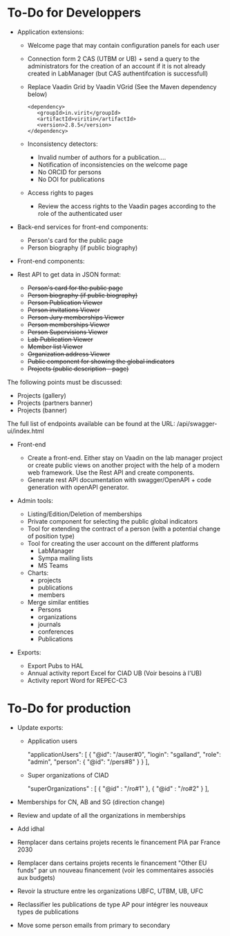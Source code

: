 # To-Do for Developpers

* Application extensions:
  * Welcome page that may contain configuration panels for each user
  * Connection form 2 CAS (UTBM or UB) + send a query to the administrators for the creation of an account if it is not already created in LabManager (but CAS authentifcation is successfull)
  * Replace Vaadin Grid by Vaadin VGrid (See the Maven dependency below)
		
		<dependency>
		   <groupId>in.virit</groupId>
		   <artifactId>viritin</artifactId>
		   <version>2.8.5</version>
		</dependency>
  * Inconsistency detectors:
    * Invalid number of authors for a publication....
	* Notification of inconsistencies on the welcome page
	* No ORCID for persons
	* No DOI for publications
  * Access rights to pages
    * Review the access rights to the Vaadin pages according to the role of the authenticated user

* Back-end services for front-end components:
  * Person's card for the public page
  * Person biography (if public biography)
* Front-end components:

* Rest API to get data in JSON format:
  * ~~Person's card for the public page~~
  * ~~Person biography (if public biography)~~
  * ~~Person Publication Viewer~~
  * ~~Person invitations Viewer~~
  * ~~Person Jury memberships Viewer~~
  * ~~Person memberships Viewer~~
  * ~~Person Supervisions Viewer~~
  * ~~Lab Publication Viewer~~
  * ~~Member list Viewer~~
  * ~~Organization address Viewer~~
  * ~~Public component for showing the global indicators~~
  * ~~Projects (public description - page)~~

The following points must be discussed:
  * Projects (gallery)
  * Projects (partners banner)
  * Projects (banner)

The full list of endpoints available can be found at the URL: <contextPath>/api/swagger-ui/index.html
  
* Front-end
  * Create a front-end. Either stay on Vaadin on the lab manager project or create public views on another project
with the help of a modern web framework. Use the Rest API and create components.
  * Generate rest API documentation with swagger/OpenAPI + code generation with openAPI generator.


* Admin tools:
  * Listing/Edition/Deletion of memberships
  * Private component for selecting the public global indicators
  * Tool for extending the contract of a person (with a potential change of position type)
  * Tool for creating the user account on the different platforms
	* LabManager
	* Sympa mailing lists
	* MS Teams
  * Charts:
	* projects
	* publications
	* members
  * Merge similar entities
	* Persons
	* organizations
	* journals
	* conferences
	* Publications
* Exports:
  * Export Pubs to HAL
  * Annual activity report Excel for CIAD UB (Voir besoins à l'UB)
  * Activity report Word for REPEC-C3

# To-Do for production

* Update exports:
  * Application users
  
	   "applicationUsers": [
	      {
	         "@id": "/auser#0",
	         "login": "sgalland",
	         "role": "admin",
	         "person": {
	            "@id": "/pers#8"
	         }
	      }
	   ],  
  
  * Super organizations of CIAD
  
       "superOrganizations" : [
            {
               "@id" : "/ro#1"
            },
            {
               "@id" : "/ro#2"
            }
         ],
  
* Memberships for CN, AB and SG (direction change)
* Review and update of all the organizations in memberships
* Add idhal
* Remplacer dans certains projets recents le financement PIA par France 2030
* Remplacer dans certains projets recents le financement "Other EU funds" par un nouveau financement (voir les commentaires associés aux budgets)
* Revoir la structure entre les organizations UBFC, UTBM, UB, UFC
* Reclassifier les publications de type AP pour intégrer les nouveaux types de publications
* Move some person emails from primary to secondary
